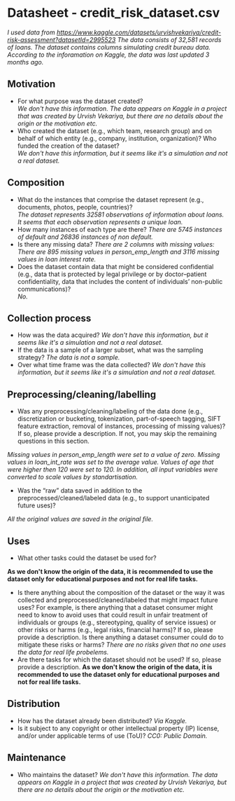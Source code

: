 # Datasheet - credit_risk_dataset.csv

_I used data from https://www.kaggle.com/datasets/urvishvekariya/credit-risk-assessment?datasetId=2995523
The data consists of 32,581 records of loans. 
The dataset contains columns simulating credit bureau data.
According to the inforamation on Kaggle, the data was last updated 3 months ago._

## Motivation

- For what purpose was the dataset created?  
*We don't have this information. The data appears on Kaggle in a project that was created by Urvish Vekariya, but there are no details about the origin or the motivation etc.*
- Who created the dataset (e.g., which team, research group) and on behalf of which entity (e.g., company, institution, organization)? Who funded the creation of the dataset?  
 *We don't have this information, but it seems like it's a simulation and not a real dataset.*



 
## Composition

- What do the instances that comprise the dataset represent (e.g., documents, photos, people, countries)?  
_The dataset represents 32581 observations of information about loans. It seems that each observation represents a unique loan._
- How many instances of each type are there? 
  _There are 5745 instances of default and 26836 instances of non default._
- Is there any missing data? 
_There are 2 columns with missing values: There are 895 missing values in person_emp_length and 3116 missing values in loan interest rate._
- Does the dataset contain data that might be considered confidential (e.g., data that is protected by legal privilege or by    doctor–patient confidentiality, data that includes the content of individuals’ non-public communications)?  
_No._

## Collection process

- How was the data acquired? 
_We don't have this information, but it seems like it's a simulation and not a real dataset._
- If the data is a sample of a larger subset, what was the sampling strategy? 
_The data is not a sample._
- Over what time frame was the data collected?
 _We don't have this information, but it seems like it's a simulation and not a real dataset._

## Preprocessing/cleaning/labelling

- Was any preprocessing/cleaning/labeling of the data done (e.g., discretization or bucketing, tokenization, part-of-speech tagging, SIFT feature extraction, removal of instances, processing of missing values)? If so, please provide a description. If not, you may skip the remaining questions in this section.

*Missing values in person_emp_length were set to a value of zero. Missing values in loan_int_rate was set to the average value. Values of age that were higher then 120 were set to 120. In addition, all input variables were converted to scale values by standartisation.*

- Was the “raw” data saved in addition to the preprocessed/cleaned/labeled data (e.g., to support unanticipated future uses)?  

*All the original values are saved in the original file.*
 
## Uses

- What other tasks could the dataset be used for? 

__As we don't know the origin of the data, it is recommended to use the dataset only for educational purposes and not for real life tasks.__

- Is there anything about the composition of the dataset or the way it was collected and preprocessed/cleaned/labeled that might impact future uses? For example, is there anything that a dataset consumer might need to know to avoid uses that could result in unfair treatment of individuals or groups (e.g., stereotyping, quality of service issues) or other risks or harms (e.g., legal risks, financial harms)? If so, please provide a description. Is there anything a dataset consumer could do to mitigate these risks or harms? *There are no risks given that no one uses the data for real life probelems.*
- Are there tasks for which the dataset should not be used? If so, please provide a description.
__As we don't know the origin of the data, it is recommended to use the dataset only for educational purposes and not for real life tasks.__

## Distribution

- How has the dataset already been distributed? *Via Kaggle.*
- Is it subject to any copyright or other intellectual property (IP) license, and/or under applicable terms of use (ToU)? *CC0: Public Domain.* 

## Maintenance

- Who maintains the dataset? *We don't have this information. The data appears on Kaggle in a project that was created by Urvish Vekariya, but there are no details about the origin or the motivation etc.*

